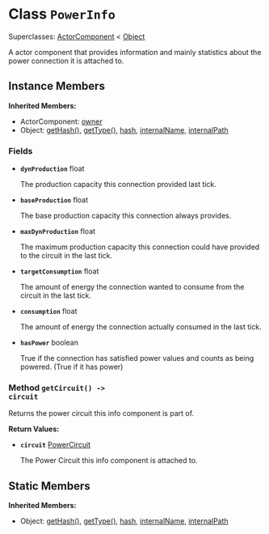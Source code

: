 # Class <code>PowerInfo</code>

Superclasses: <a href="ActorComponent.md">ActorComponent</a> < <a href="Object.md">Object</a>

A actor component that provides information and mainly statistics about the power connection it is attached to.
## Instance Members
<b>Inherited Members:</b>
- ActorComponent: <a href="ActorComponent.md#owner">owner</a>
- Object: <a href="Object.md#getHash">getHash()</a>, <a href="Object.md#getType">getType()</a>, <a href="Object.md#hash">hash</a>, <a href="Object.md#internalName">internalName</a>, <a href="Object.md#internalPath">internalPath</a>
### Fields
- <code><b>dynProduction</b></code> float

  The production capacity this connection provided last tick.
- <code><b>baseProduction</b></code> float

  The base production capacity this connection always provides.
- <code><b>maxDynProduction</b></code> float

  The maximum production capacity this connection could have provided to the circuit in the last tick.
- <code><b>targetConsumption</b></code> float

  The amount of energy the connection wanted to consume from the circuit in the last tick.
- <code><b>consumption</b></code> float

  The amount of energy the connection actually consumed in the last tick.
- <code><b>hasPower</b></code> boolean

  True if the connection has satisfied power values and counts as being powered. (True if it has power)
### Method <code>getCircuit() -> circuit</code>
Returns the power circuit this info component is part of.

<b>Return Values:</b>

- <code><b>circuit</b></code> <a href="PowerCircuit.md">PowerCircuit</a>

  The Power Circuit this info component is attached to.
## Static Members
<b>Inherited Members:</b>
- Object: <a href="Object.md#getHash">getHash()</a>, <a href="Object.md#getType">getType()</a>, <a href="Object.md#hash">hash</a>, <a href="Object.md#internalName">internalName</a>, <a href="Object.md#internalPath">internalPath</a>